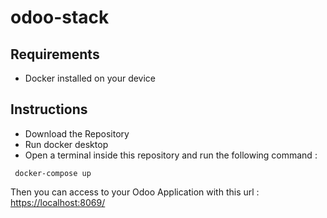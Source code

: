 # odoo-stack

## Requirements
 - Docker installed on your device

## Instructions

 - Download the Repository
 - Run docker desktop 
 - Open a terminal inside this repository and run the following command :
```
 docker-compose up
```

Then you can access to your Odoo Application with this url : [https://localhost:8069/](https://localhost:8069/)
